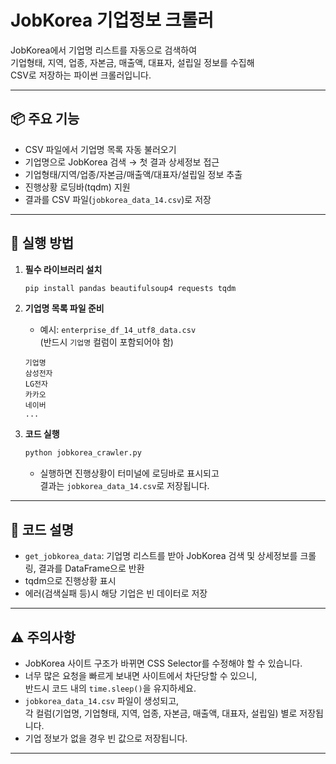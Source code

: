 # JobKorea 기업정보 크롤러

JobKorea에서 기업명 리스트를 자동으로 검색하여  
기업형태, 지역, 업종, 자본금, 매출액, 대표자, 설립일 정보를 수집해  
CSV로 저장하는 파이썬 크롤러입니다.

---

## 📦 주요 기능

- CSV 파일에서 기업명 목록 자동 불러오기
- 기업명으로 JobKorea 검색 → 첫 결과 상세정보 접근
- 기업형태/지역/업종/자본금/매출액/대표자/설립일 정보 추출
- 진행상황 로딩바(tqdm) 지원
- 결과를 CSV 파일(`jobkorea_data_14.csv`)로 저장

---

## 🚀 실행 방법

1. **필수 라이브러리 설치**

    ```bash
    pip install pandas beautifulsoup4 requests tqdm
    ```

2. **기업명 목록 파일 준비**

    - 예시: `enterprise_df_14_utf8_data.csv`  
      (반드시 `기업명` 컬럼이 포함되어야 함)

    ```
    기업명
    삼성전자
    LG전자
    카카오
    네이버
    ...
    ```

3. **코드 실행**

    ```bash
    python jobkorea_crawler.py
    ```

    - 실행하면 진행상황이 터미널에 로딩바로 표시되고  
      결과는 `jobkorea_data_14.csv`로 저장됩니다.

---

## 📝 코드 설명

- `get_jobkorea_data`: 기업명 리스트를 받아 JobKorea 검색 및 상세정보를 크롤링, 결과를 DataFrame으로 반환
- tqdm으로 진행상황 표시
- 에러(검색실패 등)시 해당 기업은 빈 데이터로 저장

---

## ⚠️ 주의사항

- JobKorea 사이트 구조가 바뀌면 CSS Selector를 수정해야 할 수 있습니다.
- 너무 많은 요청을 빠르게 보내면 사이트에서 차단당할 수 있으니,  
  반드시 코드 내의 `time.sleep()`을 유지하세요.
- `jobkorea_data_14.csv` 파일이 생성되고,  
  각 컬럼(기업명, 기업형태, 지역, 업종, 자본금, 매출액, 대표자, 설립일) 별로 저장됩니다.
- 기업 정보가 없을 경우 빈 값으로 저장됩니다.

---
